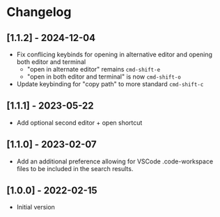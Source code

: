# Changelog

## [1.1.2] - 2024-12-04

- Fix conflicing keybinds for opening in alternative editor and opening both editor and terminal
  - "open in alternate editor" remains `cmd-shift-e`
  - "open in both editor and terminal" is now `cmd-shift-o`
- Update keybinding for "copy path" to more standard `cmd-shift-c`

## [1.1.1] - 2023-05-22

- Add optional second editor + open shortcut

## [1.1.0] - 2023-02-07

- Add an additional preference allowing for VSCode .code-workspace files to be included in the search results.

## [1.0.0] - 2022-02-15

- Initial version
